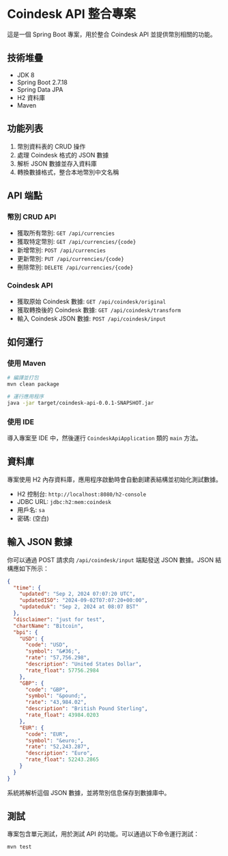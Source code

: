 # Coindesk API 整合專案

這是一個 Spring Boot 專案，用於整合 Coindesk API 並提供幣別相關的功能。

## 技術堆疊

- JDK 8
- Spring Boot 2.7.18
- Spring Data JPA
- H2 資料庫
- Maven

## 功能列表

1. 幣別資料表的 CRUD 操作
2. 處理 Coindesk 格式的 JSON 數據
3. 解析 JSON 數據並存入資料庫
4. 轉換數據格式，整合本地幣別中文名稱

## API 端點

### 幣別 CRUD API

- 獲取所有幣別: `GET /api/currencies`
- 獲取特定幣別: `GET /api/currencies/{code}`
- 新增幣別: `POST /api/currencies`
- 更新幣別: `PUT /api/currencies/{code}`
- 刪除幣別: `DELETE /api/currencies/{code}`

### Coindesk API

- 獲取原始 Coindesk 數據: `GET /api/coindesk/original`
- 獲取轉換後的 Coindesk 數據: `GET /api/coindesk/transform`
- 輸入 Coindesk JSON 數據: `POST /api/coindesk/input`

## 如何運行

### 使用 Maven

```bash
# 編譯並打包
mvn clean package

# 運行應用程序
java -jar target/coindesk-api-0.0.1-SNAPSHOT.jar
```

### 使用 IDE

導入專案至 IDE 中，然後運行 `CoindeskApiApplication` 類的 `main` 方法。

## 資料庫

專案使用 H2 內存資料庫，應用程序啟動時會自動創建表結構並初始化測試數據。

- H2 控制台: `http://localhost:8080/h2-console`
- JDBC URL: `jdbc:h2:mem:coindesk`
- 用戶名: `sa`
- 密碼: (空白)

## 輸入 JSON 數據

你可以通過 POST 請求向 `/api/coindesk/input` 端點發送 JSON 數據。JSON 結構應如下所示：

```json
{
  "time": {
    "updated": "Sep 2, 2024 07:07:20 UTC",
    "updatedISO": "2024-09-02T07:07:20+00:00",
    "updateduk": "Sep 2, 2024 at 08:07 BST"
  },
  "disclaimer": "just for test",
  "chartName": "Bitcoin",
  "bpi": {
    "USD": {
      "code": "USD",
      "symbol": "&#36;",
      "rate": "57,756.298",
      "description": "United States Dollar",
      "rate_float": 57756.2984
    },
    "GBP": {
      "code": "GBP",
      "symbol": "&pound;",
      "rate": "43,984.02",
      "description": "British Pound Sterling",
      "rate_float": 43984.0203
    },
    "EUR": {
      "code": "EUR",
      "symbol": "&euro;",
      "rate": "52,243.287",
      "description": "Euro",
      "rate_float": 52243.2865
    }
  }
}
```

系統將解析這個 JSON 數據，並將幣別信息保存到數據庫中。

## 測試

專案包含單元測試，用於測試 API 的功能。可以通過以下命令運行測試：

```bash
mvn test
``` 